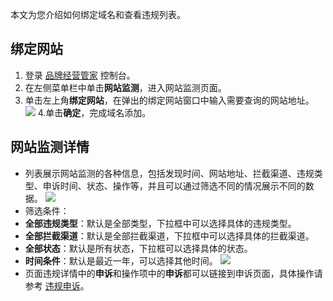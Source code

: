 本文为您介绍如何绑定域名和查看违规列表。

## 绑定网站

1. 登录 [品牌经营管家](https://console.cloud.tencent.com/bma) 控制台。
2. 在左侧菜单栏中单击**网站监测**，进入网站监测页面。
3. 单击左上角**绑定网站**，在弹出的绑定网站窗口中输入需要查询的网站地址。 
![](https://qcloudimg.tencent-cloud.cn/raw/7598a15152efd7791596e482f4b5060b.png)
4.单击**确定**，完成域名添加。


## 网站监测详情
- 列表展示网站监测的各种信息，包括发现时间、网站地址、拦截渠道、违规类型、申诉时间、状态、操作等，并且可以通过筛选不同的情况展示不同的数据。
![](https://qcloudimg.tencent-cloud.cn/raw/6541ac4898554759488bc53df23bee37.png)
- 筛选条件：
 - **全部违规类型**：默认是全部类型，下拉框中可以选择具体的违规类型。
 - **全部拦截渠道**：默认是全部拦截渠道，下拉框中可以选择具体的拦截渠道。
 - **全部状态**：默认是所有状态，下拉框可以选择具体的状态。
 - **时间条件**：默认是最近一年，可以选择其他时间。
![](https://main.qcloudimg.com/raw/3087a17d2b959bd8311c6c8dcde4f46b.png)
- 页面违规详情中的**申诉**和操作项中的**申诉**都可以链接到申诉页面，具体操作请参考 [违规申诉](https://cloud.tencent.com/document/product/1296/49777)。

